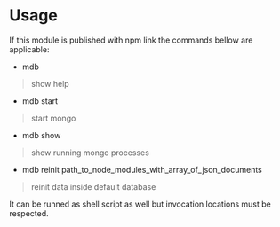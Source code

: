 # Usage

If this module is published with npm link the commands bellow are applicable:

* mdb

> show help

* mdb start

> start mongo

* mdb show

> show running mongo processes

* mdb reinit path_to_node_modules_with_array_of_json_documents

> reinit data inside default database


It can be runned as shell script as well but invocation locations must be respected.